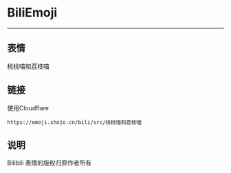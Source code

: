 # BiliEmoji
---
## 表情
桃桃喵和荔枝喵
## 链接
使用Cloudflare
```
https://emoji.shojo.cn/bili/src/桃桃喵和荔枝喵
```
## 说明
Bilibili 表情的版权归原作者所有

